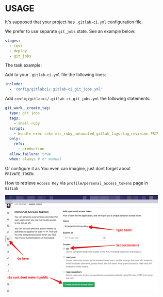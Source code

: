 # USAGE

It's supposed that your project has `.gitlab-ci.yml` configuration file.

We prefer to use separate `git_jobs` state. See an example below:

```yml
stages:
  - test
  - deploy
  - git_jobs
```

The task example:

Add to your `.gitlab-ci.yml` file the following lines:

```yml
include:
  - 'config/gitlabci/.gitlab-ci_git_jobs.yml'
```

Add `config/gitlabci/.gitlab-ci_git_jobs.yml` the following statements:


```yml
git_work__create_tag:
  type: git_jobs
  tags:
    - shell-ruby
  script:
    - bundle exec rake mls_ruby_automated_gitlab_tags:tag_revision PRIVATE_TOKEN=$GITLAB__PRIVATE_TOKEN
  only:
    refs:
      - production
  allow_failure: true
  when: always # or manual
```

Or configure it as You even can imagine, just dont forget about `PRIVATE_TOKEN`.

How to retrieve `Access Key` via `profile/personal_access_tokens` page in `GitLab`

![PersonalAccessKey][personal_access_tokens]

[personal_access_tokens]: ./personal_access_key_page.png "PersonalAccessKey"
